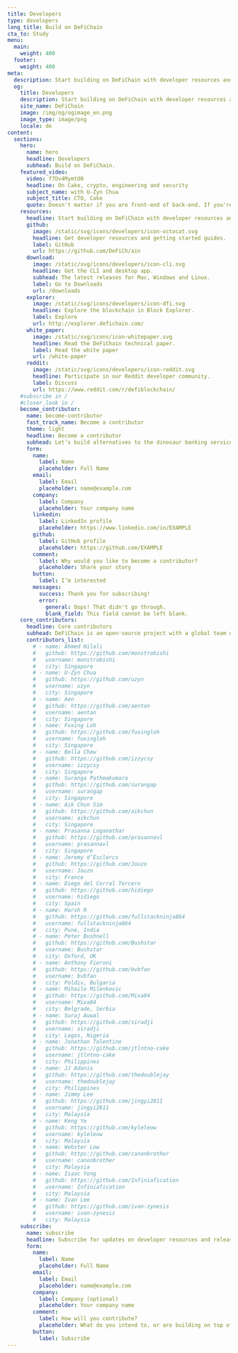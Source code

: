```yaml
---
title: Developers
type: developers
long_title: Build on DeFiChain
cta_to: Study
menu:
  main:
    weight: 400
  footer:
    weight: 400
meta:
  description: Start building on DeFiChain with developer resources and code.
  og:
    title: Developers
    description: Start building on DeFiChain with developer resources and code.
    site_name: DeFiChain
    image: /img/og/ogimage_en.png
    image_type: image/png
    locale: de
content:
  sections:
    hero:
      name: hero
      headline: Developers
      subhead: Build on DeFiChain.
    featured_video:
      video: f7Dv4MymtO0
      headline: On Cake, crypto, engineering and security
      subject_name: with U-Zyn Chua
      subject_title: CTO, Cake
      quote: Doesn't matter if you are front-end of back-end. If you're a JavaScript developer, and a good one, drop me a note, and we can talk.
    resources:
      headline: Start building on DeFiChain with developer resources and code.
      github:
        image: /static/svg/icons/developers/icon-octocat.svg
        headline: Get developer resources and getting started guides.
        label: GitHub
        url: https://github.com/DeFiCh/ain
      download:
        image: /static/svg/icons/developers/icon-cli.svg
        headline: Get the CLI and desktop app.
        subhead: The latest releases for Mac, Windows and Linux.
        label: Go to Downloads
        url: /downloads
      explorer:
        image: /static/svg/icons/developers/icon-dfi.svg
        headline: Explore the blockchain in Block Explorer.
        label: Explore
        url: http://explorer.defichain.com/
      white_paper:
        image: /static/svg/icons/icon-whitepaper.svg
        headline: Read the DeFiChain technical paper.
        label: Read the white paper
        url: /white-paper
      reddit:
        image: /static/svg/icons/developers/icon-reddit.svg
        headline: Participate in our Reddit developer community.
        label: Discuss
        url: https://www.reddit.com/r/defiblockchain/
    #subscribe in /
    #closer_look in /
    become_contributor:
      name: become-contributor
      fast_track_name: Become a contributor
      theme: light
      headline: Become a contributor
      subhead: Let’s build alternatives to the dinosaur banking services together!
      form:
        name:
          label: Name
          placeholder: Full Name
        email:
          label: Email
          placeholder: name@example.com
        company:
          label: Company
          placeholder: Your company name
        linkedin:
          label: LinkedIn profile
          placeholder: https://www.linkedin.com/in/EXAMPLE
        github:
          label: GitHub profile
          placeholder: https://github.com/EXAMPLE
        comment:
          label: Why would you like to become a contributor?
          placeholder: Share your story
        button:
          label: I’m interested
        messages:
          success: Thank you for subscribing!
          error: 
            general: Oops! That didn't go through.
            blank_field: This field cannot be left blank.
    core_contributors:
      headline: Core contributors
      subhead: DeFiChain is an open-source project with a global team of core contributors, supported by a community of developers. The full list of projects and contributors can be found on [GitHub](https://github.com/DeFiCh).
      contributors_list:
        # - name: Ahmed Hilali
        #   github: https://github.com/monstrobishi
        #   username: monstrobishi
        #   city: Singapore
        # - name: U-Zyn Chua
        #   github: https://github.com/uzyn
        #   username: uzyn
        #   city: Singapore
        # - name: Aen
        #   github: https://github.com/aentan
        #   username: aentan
        #   city: Singapore
        # - name: Fuxing Loh
        #   github: https://github.com/fuxingloh
        #   username: fuxingloh
        #   city: Singapore
        # - name: Bella Chew
        #   github: https://github.com/izzycsy
        #   username: izzycsy
        #   city: Singapore
        # - name: Suranga Pathmakumara
        #   github: https://github.com/surangap
        #   username: surangap
        #   city: Singapore
        # - name: Aik Chun Sim
        #   github: https://github.com/aikchun
        #   username: aikchun
        #   city: Singapore
        # - name: Prasanna Loganathar
        #   github: https://github.com/prasannavl
        #   username: prasannavl
        #   city: Singapore
        # - name: Jeremy d’Esclercs
        #   github: https://github.com/Jouzo
        #   username: Jouzo
        #   city: France
        # - name: Diego del Corral Tercero
        #   github: https://github.com/hidiego
        #   username: hidiego
        #   city: Spain
        # - name: Harsh R
        #   github: https://github.com/fullstackninja864
        #   username: fullstackninja864
        #   city: Pune, India
        # - name: Peter Bushnell
        #   github: https://github.com/Bushstar
        #   username: Bushstar
        #   city: Oxford, UK
        # - name: Anthony Fieroni
        #   github: https://github.com/bvbfan
        #   username: bvbfan
        #   city: Poldiv, Bulgaria
        # - name: Mihailo Milenkovic
        #   github: https://github.com/Mixa84
        #   username: Mixa84
        #   city: Belgrade, Serbia
        # - name: Suraj Auwal
        #   github: https://github.com/siradji
        #   username: siradji
        #   city: Lagos, Nigeria
        # - name: Jonathan Tolentino
        #   github: https://github.com/jtlntno-cake
        #   username: jtlntno-cake
        #   city: Philippines
        # - name: JJ Adonis
        #   github: https://github.com/thedoublejay
        #   username: thedoublejay
        #   city: Philippines
        # - name: Jimmy Lee
        #   github: https://github.com/jingyi2811
        #   username: jingyi2811
        #   city: Malaysia
        # - name: Keng Ye
        #   github: https://github.com/kyleleow
        #   username: kyleleow
        #   city: Malaysia
        # - name: Webster Low
        #   github: https://github.com/canonbrother
        #   username: canonbrother
        #   city: Malaysia
        # - name: Isaac Yong
        #   github: https://github.com/Infiniafication
        #   username: Infiniafication
        #   city: Malaysia
        # - name: Ivan Lee
        #   github: https://github.com/ivan-zynesis
        #   username: ivan-zynesis
        #   city: Malaysia
    subscribe:
      name: subscribe
      headline: Subscribe for updates on developer resources and releases.
      form:
        name:
          label: Name
          placeholder: Full Name
        email:
          label: Email
          placeholder: name@example.com
        company:
          label: Company (optional)
          placeholder: Your company name
        comment:
          label: How will you contribute?
          placeholder: What do you intend to, or are building on top of DeFi Blockchain? What resources and support can DeFiChain provide you with?
        button:
          label: Subscribe
---
```

